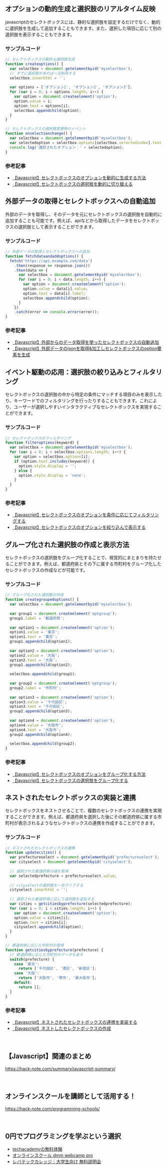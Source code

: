 <!--
title: 【javascript】動的なセレクトボックスを実現！createselectbox関数の応用テクニック
tags: javascript
id: 
private: false
-->

## オプションの動的生成と選択肢のリアルタイム反映
javascriptのセレクトボックスには、静的な選択肢を設定するだけでなく、動的に選択肢を生成して追加することもできます。また、選択した項目に応じて別の選択肢を表示することもできます。

### サンプルコード
```javascript
// セレクトボックスの動的な選択肢生成
function createoptions() {
  var selectbox = document.getelementbyid('myselectbox');
  // すでに選択肢があれば一旦削除する
  selectbox.innerhtml = '';
  
  var options = ['オプション1', 'オプション2', 'オプション3'];
  for (var i = 0; i < options.length; i++) {
    var option = document.createelement('option');
    option.value = i;
    option.text = options[i];
    selectbox.appendchild(option);
  }
}

// セレクトボックスの選択肢変更時のイベント
function onselectionchange() {
  var selectbox = document.getelementbyid('myselectbox');
  var selectedoption = selectbox.options[selectbox.selectedindex].text;
  console.log('選択されたオプション：' + selectedoption);
}
```

### 参考記事
- [【javascript】セレクトボックスのオプションを動的に生成する方法](https://qiita.com/noriokun4649/items/9ae930b7ee11e810729d)
- [【javascript】セレクトボックスの選択肢を動的に切り替える](https://qiita.com/kyoruni/items/3f74945e09e6cb552426)

## 外部データの取得とセレクトボックスへの自動追加
外部のデータを取得し、そのデータを元にセレクトボックスの選択肢を自動的に追加することも可能です。例えば、apiなどから取得したデータをセレクトボックスの選択肢として表示することができます。

### サンプルコード
```javascript
// 外部データの取得とセレクトボックスへの追加
function fetchdataandaddoptions() {
  fetch('https://api.example.com/data')
    .then(response => response.json())
    .then(data => {
      var selectbox = document.getelementbyid('myselectbox');
      for (var i = 0; i < data.length; i++) {
        var option = document.createelement('option');
        option.value = data[i].value;
        option.text = data[i].label;
        selectbox.appendchild(option);
      }
    })
    .catch(error => console.error(error));
}
```

### 参考記事
- [【javascript】外部からのデータ取得を使ったセレクトボックスの自動追加](https://qiita.com/iiyamak/items/60180e4ce50585e944ac)
- [【javascript】外部データのjsonを取得&加工しセレクトボックスのoption要素を生成](https://qiita.com/asunnysunday/items/415f99a20b6dc85b691c)

## イベント駆動の応用：選択肢の絞り込みとフィルタリング
セレクトボックスの選択肢の中から特定の条件にマッチする項目のみを表示したり、キーワードでのフィルタリングを行ったりすることもできます。これにより、ユーザーが選択しやすいインタラクティブなセレクトボックスを実現することができます。

### サンプルコード
```javascript
// セレクトボックスのフィルタリング
function filteroptions(keyword) {
  var selectbox = document.getelementbyid('myselectbox');
  for (var i = 0; i < selectbox.options.length; i++) {
    var option = selectbox.options[i];
    if (option.text.includes(keyword)) {
      option.style.display = '';
    } else {
      option.style.display = 'none';
    }
  }
}
```

### 参考記事
- [【javascript】セレクトボックスのオプションを条件に応じてフィルタリングする](https://qiita.com/buchiya4th/items/cb21187d984ce48aa42b)
- [【javascript】セレクトボックスのオプションを絞り込んで表示する](https://qiita.com/ngr-t/items/2537ee0e79ade794b1b6)

## グループ化された選択肢の作成と表示方法
セレクトボックスの選択肢をグループ化することで、視覚的にまとまりを持たせることができます。例えば、都道府県とその下に属する市町村をグループ化したセレクトボックスの作成などが可能です。

### サンプルコード
```javascript
// グループ化された選択肢の作成
function creategroupedoptions() {
  var selectbox = document.getelementbyid('myselectbox');
  
  var group1 = document.createelement('optgroup');
  group1.label = '都道府県';
  
  var option1 = document.createelement('option');
  option1.value = '東京';
  option1.text = '東京';
  group1.appendchild(option1);
  
  var option2 = document.createelement('option');
  option2.value = '大阪';
  option2.text = '大阪';
  group1.appendchild(option2);
  
  selectbox.appendchild(group1);
  
  var group2 = document.createelement('optgroup');
  group2.label = '市町村';
  
  var option3 = document.createelement('option');
  option3.value = '千代田区';
  option3.text = '千代田区';
  group2.appendchild(option3);
  
  var option4 = document.createelement('option');
  option4.value = '大阪市';
  option4.text = '大阪市';
  group2.appendchild(option4);
  
  selectbox.appendchild(group2);
}
```

### 参考記事
- [【javascript】セレクトボックスのオプションをグループ化する方法](https://qiita.com/miiitaka/items/b787fe6e72e5bf8fdfea)
- [【javascript】セレクトボックスの選択肢をグループ化する](https://qiita.com/hoshinotetsuya/items/6dfb72716f00d6ea8ce1)

## ネストされたセレクトボックスの実装と連携
セレクトボックスをネストさせることで、複数のセレクトボックスの連携を実現することができます。例えば、都道府県を選択した後にその都道府県に属する市町村が表示されるようなセレクトボックスの連携を作成することができます。

### サンプルコード
```javascript
// ネストされたセレクトボックスの連携
function updatecities() {
  var prefectureselect = document.getelementbyid('prefectureselect');
  var cityselect = document.getelementbyid('cityselect');
  
  // 選択された都道府県の値を取得
  var selectedprefecture = prefectureselect.value;
  
  // cityselectの選択肢を一旦クリアする
  cityselect.innerhtml = '';
  
  // 選択された都道府県に応じて選択肢を追加する
  var cities = getcitiesbyprefecture(selectedprefecture);
  for (var i = 0; i < cities.length; i++) {
    var option = document.createelement('option');
    option.value = cities[i];
    option.text = cities[i];
    cityselect.appendchild(option);
  }
}

// 都道府県に応じた市町村の取得
function getcitiesbyprefecture(prefecture) {
  // 都道府県に応じた市町村のデータを返す
  switch(prefecture) {
    case '東京':
      return ['千代田区', '港区', '新宿区'];
    case '大阪':
      return ['大阪市', '堺市', '東大阪市'];
    default:
      return [];
  }
}
```

### 参考記事
- [【javascript】ネストされたセレクトボックスの連携を実装する](https://qiita.com/ysmr3316/items/ccfadc2cb04dd344bd37)
- [【javascript】ネストしたセレクトボックスの作成](https://qiita.com/ryoyakawai/items/884208fe60c231ba77b3)

　

## 【Javascript】関連のまとめ
https://hack-note.com/summary/javascript-summary/

　

## オンラインスクールを講師として活用する！
https://hack-note.com/programming-schools/

　

## 0円でプログラミングを学ぶという選択
- [techacademyの無料体験](//af.moshimo.com/af/c/click?a_id=2612475&amp;p_id=1555&amp;pc_id=2816&amp;pl_id=22706&amp;url=https%3a%2f%2ftechacademy.jp%2fhtmlcss-trial%3futm_source%3dmoshimo%26utm_medium%3daffiliate%26utm_campaign%3dtextad)
- [オンラインスクール dmm webcamp pro](//af.moshimo.com/af/c/click?a_id=2612482&amp;p_id=1363&amp;pc_id=2297&amp;pl_id=39999&amp;guid=on)
- [レバテックカレッジ｜大学生向け 無料説明会](//af.moshimo.com/af/c/click?a_id=4071793&p_id=3198&pc_id=7488&pl_id=41848)

